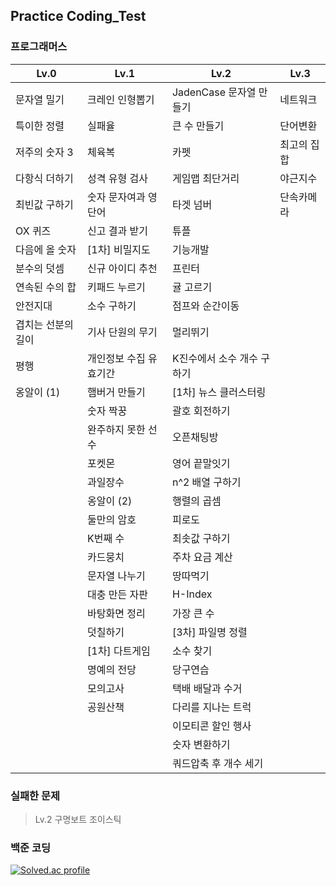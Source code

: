 ## Practice Coding_Test

### 프로그래머스

| **Lv.0**           | **Lv.1**               | **Lv.2**                   | **Lv.3**    |
| ------------------ | ---------------------- | -------------------------- | ----------- |
| 문자열 밀기        | 크레인 인형뽑기        | JadenCase 문자열 만들기    | 네트워크    |
| 특이한 정렬        | 실패율                 | 큰 수 만들기               | 단어변환    |
| 저주의 숫자 3      | 체육복                 | 카펫                       | 최고의 집합 |
| 다항식 더하기      | 성격 유형 검사         | 게임맵 최단거리            | 야근지수    |
| 최빈값 구하기      | 숫자 문자여과 영단어   | 타겟 넘버                  | 단속카메라  |
| OX 퀴즈            | 신고 결과 받기         | 튜플                       |             |
| 다음에 올 숫자     | [1차] 비밀지도         | 기능개발                   |             |
| 분수의 덧셈        | 신규 아이디 추천       | 프린터                     |             |
| 연속된 수의 합     | 키패드 누르기          | 귤 고르기                  |             |
| 안전지대           | 소수 구하기            | 점프와 순간이동            |             |
| 겹치는 선분의 길이 | 기사 단원의 무기       | 멀리뛰기                   |             |
| 평행               | 개인정보 수집 유효기간 | K진수에서 소수 개수 구하기 |             |
| 옹알이 (1)         | 햄버거 만들기          | [1차] 뉴스 클러스터링      |             |
|                    | 숫자 짝꿍              | 괄호 회전하기              |             |
|                    | 완주하지 못한 선수     | 오픈채팅방                 |             |
|                    | 포켓몬                 | 영어 끝말잇기              |             |
|                    | 과일장수               | n^2 배열 구하기            |             |
|                    | 옹알이 (2)             | 행렬의 곱셈                |             |
|                    | 둘만의 암호            | 피로도                     |             |
|                    | K번째 수               | 최솟값 구하기              |             |
|                    | 카드뭉치               | 주차 요금 계산             |             |
|                    | 문자열 나누기          | 땅따먹기                   |             |
|                    | 대충 만든 자판         | H-Index                    |             |
|                    | 바탕화면 정리          | 가장 큰 수                 |             |
|                    | 덧칠하기               | [3차] 파일명 정렬          |             |
|                    | [1차] 다트게임         | 소수 찾기                  |             |
|                    | 명예의 전당            | 당구연습                   |             |
|                    | 모의고사               | 택배 배달과 수거           |             |
|                    | 공원산책               | 다리를 지나는 트럭         |             |
|                    |                        | 이모티콘 할인 행사         |             |
|                    |                        | 숫자 변환하기              |             |
|                    |                        | 쿼드압축 후 개수 세기      |             |

### 실패한 문제

> Lv.2 구명보트 조이스틱

### 백준 코딩

[![Solved.ac
profile](http://mazassumnida.wtf/api/v2/generate_badge?boj=eodrmfdl1004)](https://solved.ac/eodrmfdl1004)

